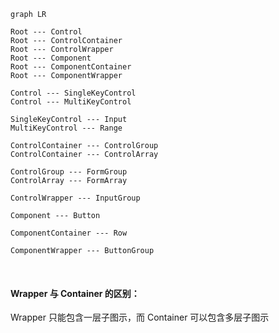 ```mermaid
graph LR

Root --- Control
Root --- ControlContainer
Root --- ControlWrapper
Root --- Component
Root --- ComponentContainer
Root --- ComponentWrapper

Control --- SingleKeyControl
Control --- MultiKeyControl

SingleKeyControl --- Input
MultiKeyControl --- Range

ControlContainer --- ControlGroup
ControlContainer --- ControlArray

ControlGroup --- FormGroup
ControlArray --- FormArray

ControlWrapper --- InputGroup

Component --- Button

ComponentContainer --- Row

ComponentWrapper --- ButtonGroup
```

<br>

#### Wrapper 与 Container 的区别：
Wrapper 只能包含一层子图示，而 Container 可以包含多层子图示

